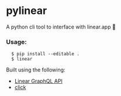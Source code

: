 # pylinear
A python cli tool to interface with linear.app 🐍

### Usage:
```
  $ pip install --editable .
  $ linear
```

Built using the following:
- [Linear GraphQL API](https://github.com/linearapp/linear/blob/master/docs/API.md)
- [click](https://github.com/pallets/click/tree/master/examples/aliases)
